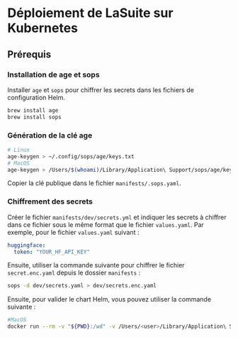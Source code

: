 # Déploiement de LaSuite sur Kubernetes

## Prérequis

### Installation de age et sops

Installer `age` et `sops` pour chiffrer les secrets dans les fichiers de configuration Helm.

```bash
brew install age
brew install sops
```

### Génération de la clé age

```bash
# Linux
age-keygen > ~/.config/sops/age/keys.txt
# MacOS
age-keygen > /Users/$(whoami)/Library/Application\ Support/sops/age/keys.txt

```

Copier la clé publique dans le fichier `manifests/.sops.yaml`.

### Chiffrement des secrets

Créer le fichier `manifests/dev/secrets.yml` et indiquer les secrets à chiffrer dans ce fichier sous le même format que le fichier `values.yaml`.
Par exemple, pour le fichier `values.yaml` suivant :

```yaml
huggingface:
  token: "YOUR_HF_API_KEY"
```

Ensuite, utiliser la commande suivante pour chiffrer le fichier `secret.enc.yaml` depuis le dossier `manifests` :

```bash
sops -d dev/secrets.yaml > dev/secrets.enc.yaml
```

Ensuite, pour valider le chart Helm, vous pouvez utiliser la commande suivante :

```bash
#MacOS
docker run --rm -v "${PWD}:/wd" -v /Users/<user>/Library/Application\ Support/sops/:/helm/.config/sops --workdir /wd ghcr.io/helmfile/helmfile:v0.169.0 helmfile -e dev template
```